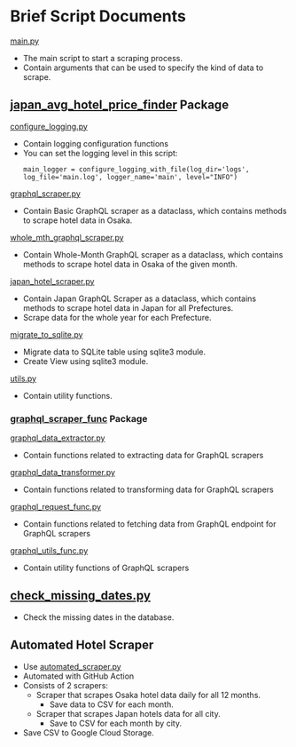 # Brief Script Documents
[main.py](..%2Fmain.py)
- The main script to start a scraping process.
- Contain arguments that can be used to specify the kind of data to scrape.


## [japan_avg_hotel_price_finder](japan_avg_hotel_price_finder) Package
[configure_logging.py](japan_avg_hotel_price_finder%2Fconfigure_logging.py)
- Contain logging configuration functions
- You can set the logging level in this script:
  ```
  main_logger = configure_logging_with_file(log_dir='logs', log_file='main.log', logger_name='main', level="INFO")
  ```

[graphql_scraper.py](japan_avg_hotel_price_finder%2Fgraphql_scraper.py)
- Contain Basic GraphQL scraper as a dataclass, which contains methods to scrape hotel data in Osaka.

[whole_mth_graphql_scraper.py](japan_avg_hotel_price_finder%2Fwhole_mth_graphql_scraper.py)
- Contain Whole-Month GraphQL scraper as a dataclass, which contains methods to scrape hotel data in Osaka of the given month.

[japan_hotel_scraper.py](..%2Fjapan_avg_hotel_price_finder%2Fjapan_hotel_scraper.py)
- Contain Japan GraphQL Scraper as a dataclass, which contains methods to scrape hotel data in Japan for all Prefectures.
- Scrape data for the whole year for each Prefecture.

[migrate_to_sqlite.py](japan_avg_hotel_price_finder%2Fmigrate_to_sqlite.py)
- Migrate data to SQLite table using sqlite3 module.
- Create View using sqlite3 module.

[utils.py](japan_avg_hotel_price_finder%2Futils.py)
- Contain utility functions.

### [graphql_scraper_func](japan_avg_hotel_price_finder%2Fgraphql_scraper_func) Package
[graphql_data_extractor.py](japan_avg_hotel_price_finder%2Fgraphql_scraper_func%2Fgraphql_data_extractor.py)
- Contain functions related to extracting data for GraphQL scrapers

[graphql_data_transformer.py](japan_avg_hotel_price_finder%2Fgraphql_scraper_func%2Fgraphql_data_transformer.py)
- Contain functions related to transforming data for GraphQL scrapers

[graphql_request_func.py](japan_avg_hotel_price_finder%2Fgraphql_scraper_func%2Fgraphql_request_func.py)
- Contain functions related to fetching data from GraphQL endpoint for GraphQL scrapers

[graphql_utils_func.py](japan_avg_hotel_price_finder%2Fgraphql_scraper_func%2Fgraphql_utils_func.py)
- Contain utility functions of GraphQL scrapers

## [check_missing_dates.py](check_missing_dates.py)
- Check the missing dates in the database.

## Automated Hotel Scraper
- Use [automated_scraper.py](automated_scraper.py)
- Automated with GitHub Action
- Consists of 2 scrapers:
  - Scraper that scrapes Osaka hotel data daily for all 12 months.
    - Save data to CSV for each month.
  - Scraper that scrapes Japan hotels data for all city.
    - Save to CSV for each month by city.
- Save CSV to Google Cloud Storage.


